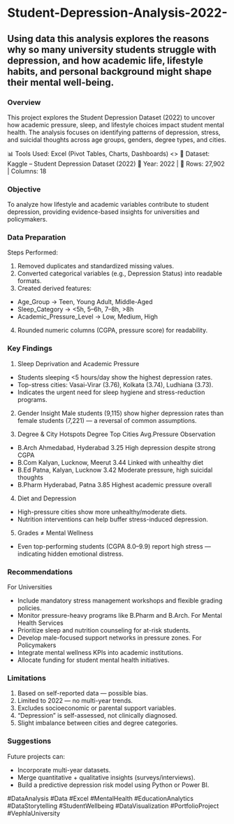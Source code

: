 # Student-Depression-Analysis-2022-
Using data this analysis explores the reasons why so many university students struggle with depression, and how academic life, lifestyle habits, and personal background might shape their mental well-being.
---
### Overview
This project explores the Student Depression Dataset (2022) to uncover how academic pressure, sleep, and lifestyle choices impact student mental health.
The analysis focuses on identifying patterns of depression, stress, and suicidal thoughts across age groups, genders, degree types, and cities.

📊 Tools Used: Excel (Pivot Tables, Charts, Dashboards) <>
📁 Dataset: Kaggle – Student Depression Dataset (2022)
📅 Year: 2022 | 🔢 Rows: 27,902 | Columns: 18

### Objective
To analyze how lifestyle and academic variables contribute to student depression, providing evidence-based insights for universities and policymakers.

### Data Preparation
Steps Performed:
1. Removed duplicates and standardized missing values.
2. Converted categorical variables (e.g., Depression Status) into readable formats.
3. Created derived features:
 - Age_Group → Teen, Young Adult, Middle-Aged
 - Sleep_Category → <5h, 5–6h, 7–8h, >8h
 - Academic_Pressure_Level → Low, Medium, High
4. Rounded numeric columns (CGPA, pressure score) for readability.
  
### Key Findings
1. Sleep Deprivation and Academic Pressure
 - Students sleeping <5 hours/day show the highest depression rates.
 - Top-stress cities: Vasai-Virar (3.76), Kolkata (3.74), Ludhiana (3.73).
 - Indicates the urgent need for sleep hygiene and stress-reduction programs.

2. Gender Insight
Male students (9,115) show higher depression rates than female students (7,221) — a reversal of common assumptions.

3. Degree & City Hotspots
  Degree	    Top Cities	          Avg.Pressure	    Observation
 - B.Arch	    Ahmedabad, Hyderabad	    3.25	      High depression despite strong CGPA
 - B.Com	    Kalyan, Lucknow, Meerut	    3.44	      Linked with unhealthy diet
 - B.Ed	   Patna, Kalyan, Lucknow	      3.42	      Moderate pressure, high suicidal thoughts
 - B.Pharm	    Hyderabad, Patna	        3.85	      Highest academic pressure overall
   
4. Diet and Depression
 - High-pressure cities show more unhealthy/moderate diets.
 - Nutrition interventions can help buffer stress-induced depression.

5. Grades ≠ Mental Wellness
 - Even top-performing students (CGPA 8.0–9.9) report high stress — indicating hidden emotional distress.

### Recommendations
For Universities
 - Include mandatory stress management workshops and flexible grading policies.
 - Monitor pressure-heavy programs like B.Pharm and B.Arch.
For Mental Health Services
 - Prioritize sleep and nutrition counseling for at-risk students.
 - Develop male-focused support networks in pressure zones.
For Policymakers
 - Integrate mental wellness KPIs into academic institutions.
 - Allocate funding for student mental health initiatives.

### Limitations
1. Based on self-reported data — possible bias.
2. Limited to 2022 — no multi-year trends.
3. Excludes socioeconomic or parental support variables.
4. “Depression” is self-assessed, not clinically diagnosed.
5. Slight imbalance between cities and degree categories.

### Suggestions
Future projects can:
 - Incorporate multi-year datasets.
 - Merge quantitative + qualitative insights (surveys/interviews).
 - Build a predictive depression risk model using Python or Power BI.

#DataAnalysis #Data #Excel #MentalHealth #EducationAnalytics #DataStorytelling #StudentWellbeing #DataVisualization #PortfolioProject #VephlaUniversity

